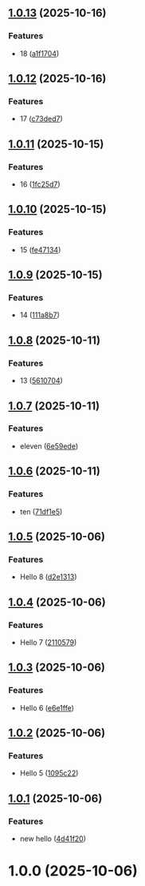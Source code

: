 ## [1.0.13](https://github.com/cloud-copilot/publishing/compare/v1.0.12...v1.0.13) (2025-10-16)


### Features

* 18 ([a1f1704](https://github.com/cloud-copilot/publishing/commit/a1f17049f2f354cfa0889adc42eecfb7448a815b))

## [1.0.12](https://github.com/cloud-copilot/publishing/compare/v1.0.11...v1.0.12) (2025-10-16)


### Features

* 17 ([c73ded7](https://github.com/cloud-copilot/publishing/commit/c73ded7ddc93990cb02466b78296aaa0aa0a0eef))

## [1.0.11](https://github.com/cloud-copilot/publishing/compare/v1.0.10...v1.0.11) (2025-10-15)


### Features

* 16 ([1fc25d7](https://github.com/cloud-copilot/publishing/commit/1fc25d72bf9dc1eaebb9e1ab9f54e5b72702bead))

## [1.0.10](https://github.com/cloud-copilot/publishing/compare/v1.0.9...v1.0.10) (2025-10-15)


### Features

* 15 ([fe47134](https://github.com/cloud-copilot/publishing/commit/fe47134f8158ef89c1b0f1f78b422117aad920d2))

## [1.0.9](https://github.com/cloud-copilot/publishing/compare/v1.0.8...v1.0.9) (2025-10-15)


### Features

* 14 ([111a8b7](https://github.com/cloud-copilot/publishing/commit/111a8b7975acc8c09b64b736a20d453408471963))

## [1.0.8](https://github.com/cloud-copilot/publishing/compare/v1.0.7...v1.0.8) (2025-10-11)


### Features

* 13 ([5610704](https://github.com/cloud-copilot/publishing/commit/5610704ce162d8ff4b39df997fba67c2ee6e1fc2))

## [1.0.7](https://github.com/cloud-copilot/publishing/compare/v1.0.6...v1.0.7) (2025-10-11)


### Features

* eleven ([6e59ede](https://github.com/cloud-copilot/publishing/commit/6e59edef64966ba8b3ac11b1ab88a75d484ee4a3))

## [1.0.6](https://github.com/cloud-copilot/publishing/compare/v1.0.5...v1.0.6) (2025-10-11)


### Features

* ten ([71df1e5](https://github.com/cloud-copilot/publishing/commit/71df1e5c0069a1dd0dbb9cf30c781b66a58e512a))

## [1.0.5](https://github.com/cloud-copilot/publishing/compare/v1.0.4...v1.0.5) (2025-10-06)


### Features

* Hello 8 ([d2e1313](https://github.com/cloud-copilot/publishing/commit/d2e1313c920dd2d09e7a6a1e0ba6f9c4577b22f1))

## [1.0.4](https://github.com/cloud-copilot/publishing/compare/v1.0.3...v1.0.4) (2025-10-06)


### Features

* Hello 7 ([2110579](https://github.com/cloud-copilot/publishing/commit/2110579e6e4a3bcdee4977a86e56b4efd1d5ed6f))

## [1.0.3](https://github.com/cloud-copilot/publishing/compare/v1.0.2...v1.0.3) (2025-10-06)


### Features

* Hello 6 ([e6e1ffe](https://github.com/cloud-copilot/publishing/commit/e6e1ffeb919ddc764315e6d076575c9fbd031abf))

## [1.0.2](https://github.com/cloud-copilot/publishing/compare/v1.0.1...v1.0.2) (2025-10-06)


### Features

* Hello 5 ([1095c22](https://github.com/cloud-copilot/publishing/commit/1095c2244e6d6cd7652f4c31c804207cd1754860))

## [1.0.1](https://github.com/cloud-copilot/publishing/compare/v1.0.0...v1.0.1) (2025-10-06)


### Features

* new hello ([4d41f20](https://github.com/cloud-copilot/publishing/commit/4d41f2033ea995656d2bcd77aab01b148b68eb4d))

# 1.0.0 (2025-10-06)
